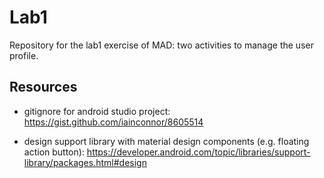 # Lab1

Repository for the lab1 exercise of MAD: two activities to manage the user profile.


## Resources

* gitignore for android studio project: https://gist.github.com/iainconnor/8605514

* design support library with material design components (e.g. floating action button): https://developer.android.com/topic/libraries/support-library/packages.html#design
